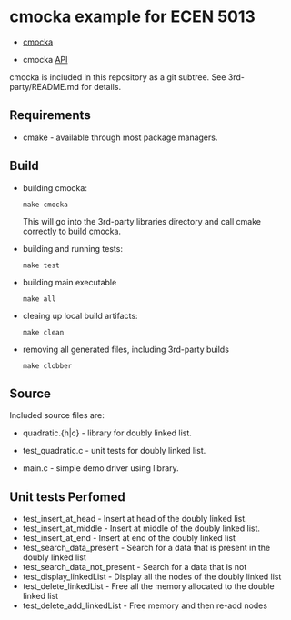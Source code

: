 # cmocka example for ECEN 5013

* [cmocka](https://cmocka.org/)

* cmocka [API](https://api.cmocka.org/index.html)

cmocka is included in this repository as a git subtree. See
3rd-party/README.md for details.

## Requirements

* cmake - available through most package managers.

## Build

* building cmocka:

    ```SHELL
    make cmocka
    ```

    This will go into the 3rd-party libraries directory and call cmake
    correctly to build cmocka.

* building and running tests:

    ```SHELL
    make test
    ```
    
* building main executable

    ```SHELL
    make all
    ```
    
* cleaing up local build artifacts:

    ```SHELL
    make clean
    ```
    
* removing all generated files, including 3rd-party builds

    ```SHELL
    make clobber
    ```
    
## Source

Included source files are:

* quadratic.{h|c} - library for doubly linked list.

* test_quadratic.c - unit tests for doubly linked list.

* main.c - simple demo driver using library.

## Unit tests Perfomed

* test_insert_at_head - Insert at head of the doubly linked list.
* test_insert_at_middle - Insert at middle of the doubly linked list.
* test_insert_at_end - Insert at end of the doubly linked list
* test_search_data_present - Search for a data that is present in the doubly linked list
* test_search_data_not_present - Search for a data that is not 
* test_display_linkedList - Display all the nodes of the doubly linked list
* test_delete_linkedList - Free all the memory allocated to the double linked list
* test_delete_add_linkedList - Free memory and then re-add nodes 
